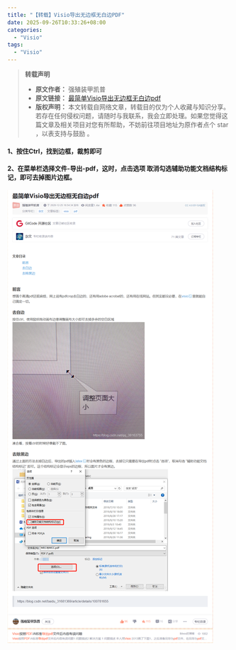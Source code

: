```yaml
---
title: "【转载】Visio导出无边框无白边PDF"
date: 2025-09-26T10:33:26+08:00
categories:
  - "Visio"
tags:
  - "Visio"
---
```

> **转载声明**
>
> - **原文作者：** 强殖装甲凯普
> - **原文链接：** [最简单Visio导出无边框无白边pdf](https://blog.csdn.net/qq_38163755/article/details/111690961)
> - **版权声明：** 本文转载自网络文章，转载目的仅为个人收藏与知识分享。若存在任何侵权问题，请随时与我联系，我会立即处理。如果您觉得这篇文章及相关项目对您有所帮助，不妨前往项目地址为原作者点个 star ，以表支持与鼓励 。

#### 1、按住Ctrl，找到边框，裁剪即可

#### 2、在菜单栏选择文件-导出-pdf，这时，点击选项 取消勾选辅助功能文档结构标记，即可去掉图片边框。

![最简单Visio导出无边框无白边pdf](Visio-export-PDF-without-boundary.png)


